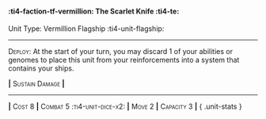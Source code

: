 #### :ti4-faction-tf-vermillion: **The Scarlet Knife** :ti4-te:

Unit Type: Vermillion Flagship :ti4-unit-flagship: 

---

<span style="font-variant:small-caps;">Deploy</span>: At the start of your turn, you may discard 1 of your abilities or genomes to place this unit from your reinforcements into a system that contains your ships.

__|__ <span style="font-variant:small-caps;">Sustain Damage</span> __|__

---

__|__ <span style="font-variant:small-caps;">Cost 8</span> __|__ <span style="font-variant:small-caps;">Combat 5 :ti4-unit-dice-x2:</span> __|__ <span style="font-variant:small-caps;">Move 2</span> __|__ <span style="font-variant:small-caps;">Capacity 3</span> __|__
{ .unit-stats }
